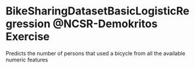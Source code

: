 # BikeSharingDatasetBasicLogisticRegression @NCSR-Demokritos Exercise
Predicts the number of persons that used a bicycle from all the available numeric features
